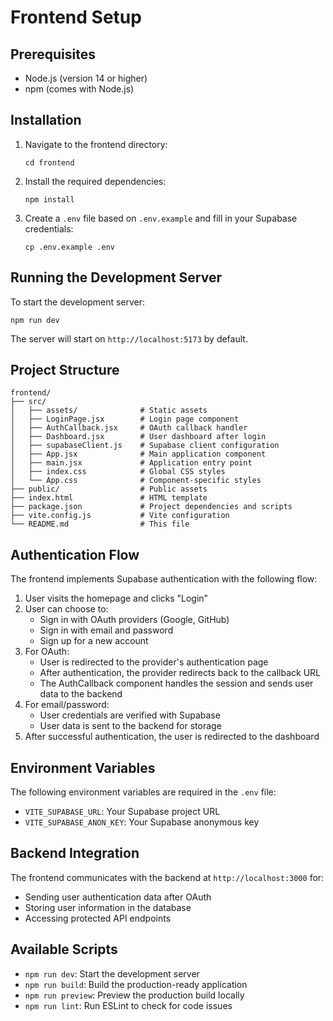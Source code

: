 # Frontend Setup

## Prerequisites
- Node.js (version 14 or higher)
- npm (comes with Node.js)

## Installation

1. Navigate to the frontend directory:
   ```
   cd frontend
   ```

2. Install the required dependencies:
   ```
   npm install
   ```

3. Create a `.env` file based on `.env.example` and fill in your Supabase credentials:
   ```
   cp .env.example .env
   ```

## Running the Development Server

To start the development server:
```
npm run dev
```

The server will start on `http://localhost:5173` by default.

## Project Structure

```
frontend/
├── src/
│   ├── assets/              # Static assets
│   ├── LoginPage.jsx        # Login page component
│   ├── AuthCallback.jsx     # OAuth callback handler
│   ├── Dashboard.jsx        # User dashboard after login
│   ├── supabaseClient.js    # Supabase client configuration
│   ├── App.jsx              # Main application component
│   ├── main.jsx             # Application entry point
│   ├── index.css            # Global CSS styles
│   └── App.css              # Component-specific styles
├── public/                  # Public assets
├── index.html               # HTML template
├── package.json             # Project dependencies and scripts
├── vite.config.js           # Vite configuration
└── README.md                # This file
```

## Authentication Flow

The frontend implements Supabase authentication with the following flow:

1. User visits the homepage and clicks "Login"
2. User can choose to:
   - Sign in with OAuth providers (Google, GitHub)
   - Sign in with email and password
   - Sign up for a new account
3. For OAuth:
   - User is redirected to the provider's authentication page
   - After authentication, the provider redirects back to the callback URL
   - The AuthCallback component handles the session and sends user data to the backend
4. For email/password:
   - User credentials are verified with Supabase
   - User data is sent to the backend for storage
5. After successful authentication, the user is redirected to the dashboard

## Environment Variables

The following environment variables are required in the `.env` file:

- `VITE_SUPABASE_URL`: Your Supabase project URL
- `VITE_SUPABASE_ANON_KEY`: Your Supabase anonymous key

## Backend Integration

The frontend communicates with the backend at `http://localhost:3000` for:
- Sending user authentication data after OAuth
- Storing user information in the database
- Accessing protected API endpoints

## Available Scripts

- `npm run dev`: Start the development server
- `npm run build`: Build the production-ready application
- `npm run preview`: Preview the production build locally
- `npm run lint`: Run ESLint to check for code issues